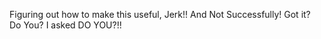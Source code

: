 Figuring out how to make this useful, Jerk!! And Not Successfully! Got it? Do You? I asked DO YOU?!!

